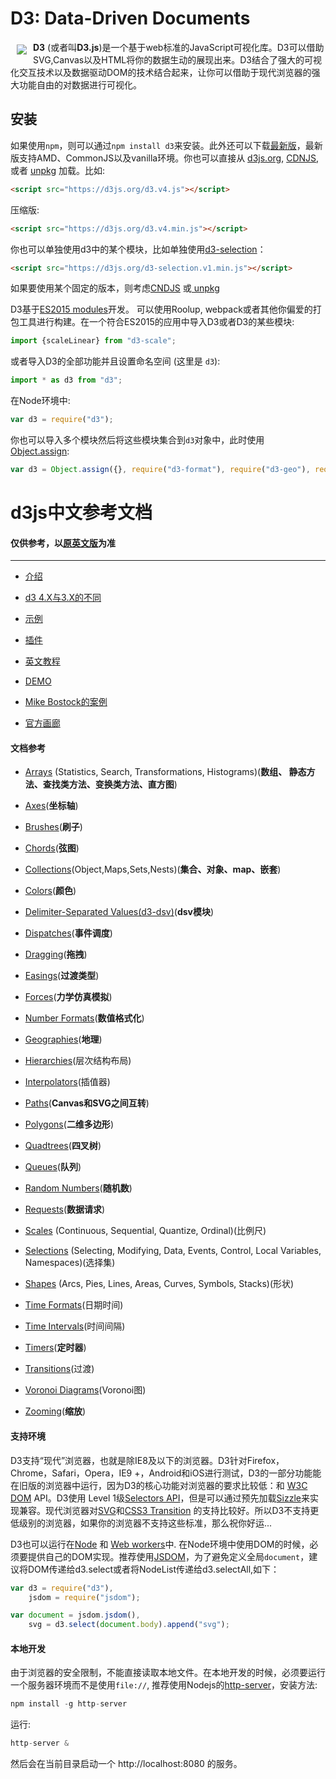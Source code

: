 # D3: Data-Driven Documents

<a href="https://d3js.org"><img src="https://d3js.org/logo.svg" align="left" hspace="10" vspace="6"></a>

**D3** (或者叫**D3.js**)是一个基于web标准的JavaScript可视化库。D3可以借助SVG,Canvas以及HTML将你的数据生动的展现出来。D3结合了强大的可视化交互技术以及数据驱动DOM的技术结合起来，让你可以借助于现代浏览器的强大功能自由的对数据进行可视化。

## 安装

如果使用`npm`，则可以通过`npm install d3`来安装。此外还可以下载[最新版](https://unpkg.com/d3/build/)，最新版支持AMD、CommonJS以及vanilla环境。你也可以直接从 [d3js.org](https://d3js.org), [CDNJS](https://cdnjs.com/libraries/d3), 或者 [unpkg](https://unpkg.com/d3/) 加载。比如:

```html
<script src="https://d3js.org/d3.v4.js"></script>
```

压缩版:

```html
<script src="https://d3js.org/d3.v4.min.js"></script>
```

你也可以单独使用d3中的某个模块，比如单独使用[d3-selection](https://github.com/d3/d3-selection)：

```html
<script src="https://d3js.org/d3-selection.v1.min.js"></script>

```

如果要使用某个固定的版本，则考虑[CNDJS](https://cdnjs.com/libraries/d3) 或[ unpkg](https://unpkg.com/d3/)

D3基于[ES2015 modules](http://www.2ality.com/2014/09/es6-modules-final.html)开发。 可以使用Roolup, webpack或者其他你偏爱的打包工具进行构建。在一个符合ES2015的应用中导入D3或者D3的某些模块:

```js
import {scaleLinear} from "d3-scale";
```

或者导入D3的全部功能并且设置命名空间 (这里是 `d3`):

```js
import * as d3 from "d3";
```

在Node环境中:

```js
var d3 = require("d3");
```

你也可以导入多个模块然后将这些模块集合到`d3`对象中，此时使用 [Object.assign](https://developer.mozilla.org/en-US/docs/Web/JavaScript/Reference/Global_Objects/Object/assign):

```js
var d3 = Object.assign({}, require("d3-format"), require("d3-geo"), require("d3-geo-projection"));
```

# d3js中文参考文档


#### 仅供参考，以[原英文版](https://github.com/d3/d3/blob/master/API.md)为准


---
* [介绍](https://github.com/xswei/d3js_doc/tree/master/Introduction)

* [d3 4.X与3.X的不同](https://github.com/xswei/d3js_doc/tree/master/ReleaseNotes)

* [示例](http://bl.ocks.org/mbostock)

* [插件](https://github.com/xswei/d3js_doc/tree/master/Plugins)

* [英文教程](https://github.com/d3/d3/wiki/Tutorials)

* [DEMO](https://github.com/xswei/d3js_doc/tree/master/demo)

* [Mike Bostock的案例](https://bl.ocks.org/mbostock)

* [官方画廊](https://github.com/d3/d3/wiki/Gallery)

#### 文档参考

* [Arrays](https://github.com/xswei/d3js_doc/tree/master/API/d3-array-master)  (Statistics, Search, Transformations, Histograms)(**数组、
静态方法、查找类方法、变换类方法、直方图**)

* [Axes](https://github.com/xswei/d3js_doc/tree/master/API/d3-axis-master)(**坐标轴**)

* [Brushes](https://github.com/xswei/d3js_doc/tree/master/API/d3-brush-master)(**刷子**)

* [Chords](https://github.com/xswei/d3js_doc/tree/master/API/d3-chord-master)(**弦图**)

* [Collections](https://github.com/xswei/d3js_doc/tree/master/API/d3-collection-master)(Object,Maps,Sets,Nests)(**集合、对象、map、嵌套**)

* [Colors](https://github.com/xswei/d3js_doc/tree/master/API/d3-color-master)(**颜色**)

* [Delimiter-Separated Values(d3-dsv)](https://github.com/xswei/d3js_doc/tree/master/API/d3-dsv-master)(**dsv模块**)

* [Dispatches](https://github.com/xswei/d3js_doc/tree/master/API/d3-dispatch-master)(**事件调度**)

* [Dragging](https://github.com/xswei/d3js_doc/tree/master/API/d3-drag-master)(**拖拽**)

* [Easings](https://github.com/xswei/d3js_doc/tree/master/API/d3-ease-master)(**过渡类型**)

* [Forces](https://github.com/xswei/d3js_doc/tree/master/API/d3-force-master)(**力学仿真模拟**)

* [Number Formats](https://github.com/xswei/d3js_doc/tree/master/API/d3-format-master)(**数值格式化**)

* [Geographies](https://github.com/xswei/d3js_doc/tree/master/API/d3-geo-master)(**地理**)

* [Hierarchies](https://github.com/xswei/d3js_doc/tree/master/API/d3-hierarchy-master)(层次结构布局)

* [Interpolators](https://github.com/xswei/d3js_doc/tree/master/API/d3-interpolate-master)(插值器)

* [Paths](https://github.com/xswei/d3js_doc/tree/master/API/d3-path-master)(**Canvas和SVG之间互转**)

* [Polygons](https://github.com/xswei/d3js_doc/tree/master/API/d3-polygon-master)(**二维多边形**)

* [Quadtrees](https://github.com/xswei/d3js_doc/tree/master/API/d3-quadtree-master)(**四叉树**)

* [Queues](https://github.com/xswei/d3js_doc/tree/master/API/d3-queue-master)(**队列**)

* [Random Numbers](https://github.com/xswei/d3js_doc/tree/master/API/d3-random-master)(**随机数**)

* [Requests](https://github.com/xswei/d3js_doc/tree/master/API/d3-request-master)(**数据请求**)

* [Scales](https://github.com/xswei/d3js_doc/tree/master/API/d3-scale-master)  (Continuous, Sequential, Quantize, Ordinal)(比例尺)

* [Selections](https://github.com/xswei/d3js_doc/tree/master/API/d3-selection-master)  (Selecting, Modifying, Data, Events, Control, Local Variables, Namespaces)(选择集)

* [Shapes](https://github.com/xswei/d3js_doc/tree/master/API/d3-shape-master)  (Arcs, Pies, Lines, Areas, Curves, Symbols, Stacks)(形状)

* [Time Formats](https://github.com/xswei/d3js_doc/tree/master/API/d3-time-format-master)(日期时间)

* [Time Intervals](https://github.com/xswei/d3js_doc/tree/master/API/d3-time-master)(时间间隔)

* [Timers](https://github.com/xswei/d3js_doc/tree/master/API/d3-timer-master)(**定时器**)

* [Transitions](https://github.com/xswei/d3js_doc/tree/master/API/d3-transition-master)(过渡)

* [Voronoi Diagrams](https://github.com/xswei/d3js_doc/tree/master/API/d3-voronoi-master)(Voronoi图)

* [Zooming](https://github.com/xswei/d3js_doc/tree/master/API/d3-zoom-master)(**缩放**)



#### 支持环境

D3支持“现代”浏览器，也就是除IE8及以下的浏览器。D3针对Firefox，Chrome，Safari，Opera，IE9 +，Android和iOS进行测试，D3的一部分功能能在旧版的浏览器中运行，因为D3的核心功能对浏览器的要求比较低：和 [W3C DOM](http://www.w3.org/DOM/) API。D3使用 Level 1级[Selectors API](http://www.w3.org/TR/selectors-api/)，但是可以通过预先加载[Sizzle](http://sizzlejs.com/)来实现兼容。现代浏览器对[SVG](http://www.w3.org/TR/SVG/)和[CSS3 Transition](http://www.w3.org/TR/css3-transitions/) 的支持比较好。所以D3不支持更低级别的浏览器，如果你的浏览器不支持这些标准，那么祝你好运...

D3也可以运行在[Node](http://nodejs.org/) 和 [Web workers](http://www.whatwg.org/specs/web-apps/current-work/multipage/workers.html)中. 在Node环境中使用DOM的时候，必须要提供自己的DOM实现。推荐使用[JSDOM](https://github.com/tmpvar/jsdom)，为了避免定义全局`document`，建议将DOM传递给d3.select或者将NodeList传递给d3.selectAll,如下：

```js
var d3 = require("d3"),
    jsdom = require("jsdom");

var document = jsdom.jsdom(),
    svg = d3.select(document.body).append("svg");

```

#### 本地开发

由于浏览器的安全限制，不能直接读取本地文件。在本地开发的时候，必须要运行一个服务器环境而不是使用`file://`, 推荐使用Nodejs的[http-server](https://www.npmjs.com/package/http-server)，安装方法:

```js
npm install -g http-server

```

运行:

```js
http-server & 

```

然后会在当前目录启动一个 http://localhost:8080 的服务。
